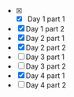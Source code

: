 - [x] - [x] Day 1 part 1
- [x] Day 1 part 2
- [x] Day 2 part 1
- [x] Day 2 part 2
- [ ] Day 3 part 1
- [ ] Day 3 part 2
- [x] Day 4 part 1
- [ ] Day 4 part 2
